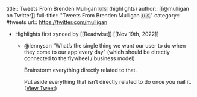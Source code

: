 title:: Tweets From Brenden Mulligan 🇺🇸 (highlights)
author:: [[@mulligan on Twitter]]
full-title:: "Tweets From Brenden Mulligan 🇺🇸"
category:: #tweets
url:: https://twitter.com/mulligan

- Highlights first synced by [[Readwise]] [[Nov 19th, 2022]]
	- @lennysan “What’s the single thing we want our user to do when they come to our app every day” (which should be directly connected to the flywheel / business model)
	  
	  Brainstorm everything directly related to that. 
	  
	  Put aside everything that isn’t directly related to do once you nail it. ([View Tweet](https://twitter.com/mulligan/status/1418675909809229824))
